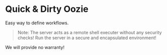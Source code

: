 # Quick & Dirty Oozie

Easy way to define workflows.

> Note: The server acts as a remote shell executer without any security checks!
> Run the server in a secure and encapsulated environment!

We will provide no warranty!
